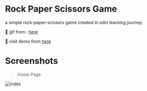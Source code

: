 # Rock Paper Scissors Game
a simple rock-paper-scissors game created in odin learning journey 

:link: gif from : [here](https://www.behance.net/gallery/36880203/Scissors-Paper-Rock-Animated-Gif)

:link: visit demo from [here](https://sytreacy.github.io/rock-paper-scissors/)

# Screenshots
> Home Page

![index](https://user-images.githubusercontent.com/82701495/214903295-bcd62cff-3e6e-41ce-b249-ceaa5b6da72a.png)
